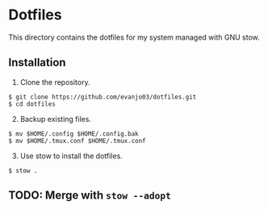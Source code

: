 # Dotfiles

This directory contains the dotfiles for my system managed with GNU stow.

## Installation

1. Clone the repository.

```
$ git clone https://github.com/evanjo03/dotfiles.git
$ cd dotfiles
```

2. Backup existing files.

```
$ mv $HOME/.config $HOME/.config.bak
$ mv $HOME/.tmux.conf $HOME/.tmux.conf
```

3. Use stow to install the dotfiles.

```
$ stow .
```

## TODO: Merge with `stow --adopt`

